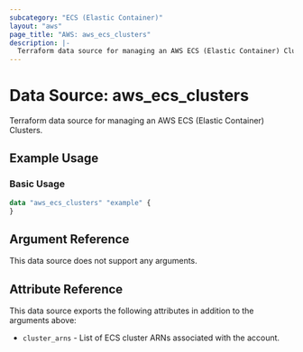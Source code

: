 ```yaml
---
subcategory: "ECS (Elastic Container)"
layout: "aws"
page_title: "AWS: aws_ecs_clusters"
description: |-
  Terraform data source for managing an AWS ECS (Elastic Container) Clusters.
---
```


# Data Source: aws_ecs_clusters

Terraform data source for managing an AWS ECS (Elastic Container) Clusters.

## Example Usage

### Basic Usage

```terraform
data "aws_ecs_clusters" "example" {
}
```

## Argument Reference

This data source does not support any arguments.

## Attribute Reference

This data source exports the following attributes in addition to the arguments above:

* `cluster_arns` - List of ECS cluster ARNs associated with the account.
